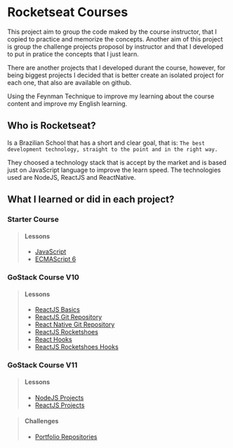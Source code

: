 # Rocketseat Courses

This project aim to group the code maked by the course instructor, that I copied to practice and memorize the concepts.
Another aim of this project is group the challenge projects proposol by instructor and that I developed to put
in pratice the concepts that I just learn.

There are another projects that I developed durant the course, however, for being biggest projects I decided that is
better create an isolated project for each one, that also are available on github.

Using the Feynman Technique to improve my learning about the course content and improve my English learning.

## Who is Rocketseat?

Is a Brazilian School that has a short and clear goal, that is: 
`The best development technology, straight to the point and in the right way.`

They choosed a technology stack that is accept by the market and is based just on JavaScript language to improve the learn speed.
The technologies used are NodeJS, ReactJS and ReactNative.

## What I learned or did in each project?

### Starter Course
> #### Lessons
> - [JavaScript](lessons/starter/javascript/)
> - [ECMAScript 6](lessons/starter/ecma_script_6/)

### GoStack Course V10
> #### Lessons
> - [ReactJS Basics](lessons/gostack_10/reactjs_basics/)
> - [ReactJS Git Repository](lessons/gostack_10/github_repository/)
> - [React Native Git Repository](lessons/gostack_10/github_repository_mobile/)
> - [ReactJS Rocketshoes](lessons/gostack_10/rocketshoes/)
> - [React Hooks](lessons/gostack_10/react_hooks/)
> - [ReactJS Rocketshoes Hooks](lessons/gostack_10/rocketshoes_hooks/)

### GoStack Course V11
> #### Lessons
> - [NodeJS Projects](lessons/gostack_11/nodejs_projects/)
> - [ReactJS Projects](lessons/gostack_11/reactjs_projects/)

> #### Challenges
> - [Portfolio Repositories](challenges/gostack_11/portfolio_repositories/)
